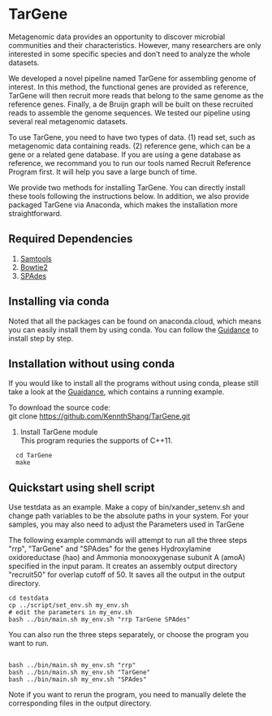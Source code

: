 # TarGene
Metagenomic data provides an opportunity to discover microbial communities and their characteristics. However, many researchers are only interested in some specific species and don’t need to analyze the whole datasets. 

We developed a novel pipeline named TarGene for assembling genome of interest. In this method, the functional genes are provided as reference, TarGene will then recruit more reads that belong to the same genome as the reference genes. Finally, a de Bruijn graph will be built on these recruited reads to assemble the genome sequences. We tested our pipeline using several real metagenomic datasets. 

To use TarGene, you need to have two types of data. (1) read set, such as metagenomic data containing reads. (2) reference gene, which can be a gene or a related gene database. If you are using a gene database as reference, we recommand you to run our tools named Recruit Reference Program first. It will help you save a large bunch of time. 

We provide two methods for installing TarGene. You can directly install these tools following the instructions below. In addition, we also provide packaged TarGene via Anaconda, which makes the installation more straightforward. 


## Required Dependencies
1. [Samtools](http://samtools.sourceforge.net/)
2. [Bowtie2](http://bowtie-bio.sourceforge.net/bowtie2/index.shtml)
3. [SPAdes](http://cab.spbu.ru/software/spades/)


## Installing via conda 
Noted that all the packages can be found on anaconda.cloud, which means you can easily install them by using conda. You can follow the [Guidance](https://github.com/KennthShang/TarGene/edit/master/README.md) to install step by step. 

## Installation without using conda
If you would like to install all the programs without using conda, please still take a look at the [Guaidance](https://github.com/chjiao/TAR-VIR/blob/master/Guidance%20for%20Installing%20PEHaplo%20and%20TAR-VIR.md), which contains a running example.

To download the source code:   
git clone https://github.com/KennthShang/TarGene.git

1. Install TarGene module   
This program requries the supports of C++11.   
```
  cd TarGene
  make    
```

## Quickstart using shell script
Use testdata as an example. Make a copy of bin/xander_setenv.sh and change path variables to be the absolute paths in your system. For your samples, you may also need to adjust the Parameters used in TarGene

The following example commands will attempt to run all the three steps "rrp", "TarGene" and "SPAdes" for the genes Hydroxylamine oxidoreductase (hao) and Ammonia monooxygenase subunit A (amoA) specified in the input param. It creates an assembly output directory "recruit50" for overlap cutoff of 50. It saves all the output in the output directory.

```
cd testdata
cp ../script/set_env.sh my_env.sh
# edit the parameters in my_env.sh 
bash ../bin/main.sh my_env.sh "rrp TarGene SPAdes"
```

You can also run the three steps separately, or choose the program you want to run.
```

bash ../bin/main.sh my_env.sh "rrp"
bash ../bin/main.sh my_env.sh "TarGene"
bash ../bin/main.sh my_env.sh "SPAdes"

```
Note if you want to rerun the program, you need to manually delete the corresponding files in the output directory. 
